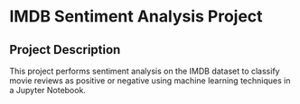 # IMDB Sentiment Analysis Project

## Project Description
This project performs sentiment analysis on the IMDB dataset to classify movie reviews as positive or negative using machine learning techniques in a Jupyter Notebook.

